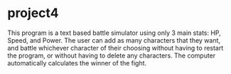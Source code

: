 # project4
This program is a text based battle simulator using only 3 main stats: HP, Speed, and Power. The user can add as many characters that they want, and battle whichever character of their choosing without having to restart the program, or without having to delete any characters. The computer automatically calculates the winner of the fight.
